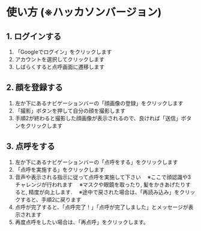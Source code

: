 # 使い方 (※ハッカソンバージョン)

## 1. ログインする
1. 「Googleでログイン」をクリックします
2. アカウントを選択してクリックします
3. しばらくすると点呼画面に遷移します

## 2. 顔を登録する
1. 左か下にあるナビゲーションバーの「顔画像の登録」をクリックします
2. 「撮影」ボタンを押して自分の顔を撮影します
3. 手順2が終わると撮影した顔画像が表示されるので、良ければ「送信」ボタンをクリックします

## 3. 点呼をする
1. 左か下にあるナビゲーションバーの「点呼をする」をクリックします
2. 「点呼を実施する」をクリックします
3. 音声や表示される指示に従って点呼を実施して下さい
　※ここで顔認識や3チャレンジが行われます
　※マスクや眼鏡を取ったり, 髪をかきあげたりすると, 精度が向上します.
　※途中で戻された場合は、「再読み込み」をクリックすると、手順2に戻ります
4. 点呼が完了すると、「点呼完了！」「点呼が完了しました」とメッセージが表示されます
5. 再度点呼をしたい場合は、「再点呼」をクリックします。
